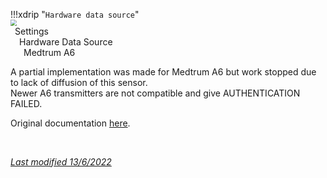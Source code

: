 !!!xdrip "`Hardware data source`"  
    <img src="../../images/hamburger_menu.png" style="zoom:60%;" />  
    &ensp;Settings  
    &emsp;Hardware Data Source  
    &ensp;&emsp;Medtrum A6

A partial implementation was made for Medtrum A6 but work stopped due to lack of diffusion of this sensor.  
Newer A6 transmitters are not compatible and give AUTHENTICATION FAILED.

Original documentation [here](https://github.com/NightscoutFoundation/xDrip/wiki/Using-the-Medtrum-A6).

</br>

[*Last modified 13/6/2022*](https://github.com/NightscoutFoundation/xDrip/releases/tag/2022.06.19)
